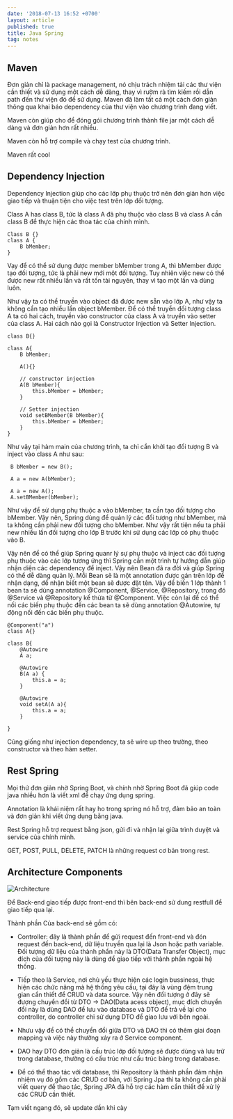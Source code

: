 ```yaml
---
date: '2018-07-13 16:52 +0700'
layout: article
published: true
title: Java Spring
tag: notes
---
```

## Maven
Đơn giản chỉ là package management, nó chịu trách nhiệm tải các thư viện cần thiết và sử dụng một cách dễ dàng, thay vì rườm rà tìm kiếm rồi dẫn path đến thư viện đó để sử dụng. Maven đã làm tất cả một cách đơn giản thông qua khai báo dependency của thư viện vào chương trình đang viết.

Maven còn giúp cho để đóng gói chương trình thành file jar một cách dễ dàng và đơn giản hơn rất nhiều.

Maven còn hỗ trợ compile và chạy test của chương trình.

Maven rất cool
## Dependency Injection
Dependency Injection giúp cho các lớp phụ thuộc trở nên đơn giản hơn việc giao tiếp và thuận tiện cho việc test trên lớp đối tượng.

Class A has class B, tức là class A đã phụ thuộc vào class B và class A cần class B để thực hiện các thoa tác của chính mình.

```
Class B {}
class A {
	B bMember;
}
```

Vạy để có thể sử dụng được member bMember trong A, thì bMember được tạo đối tượng, tức là phải new mới một đối tượng. Tuy nhiên việc new có thể được new rất nhiều lần và rất tốn tài nguyên, thay vì tạo một lần và dùng luôn.

Như vậy ta có thể truyền vào object đã được new sẵn vào lớp A, như vậy ta không cần tạo nhiều lần object bMember. Để có thể truyền đối tượng class A ta có hai cách, truyền vào constructor của class A và truyền vào setter của class A. Hai cách nào gọi là Constructor Injection và Setter Injection.

```
class B{}

class A{
	B bMember;
    
    A(){}
    
    // constructor injection
    A(B bMember){
    	this.bMember = bMember;
    }
    
    // Setter injection
    void setBMember(B bMember){
    	this.bMember = bMember;
    }
}

```

Như vậy tại hàm main của chương trình, ta chỉ cần khởi tạo đối tượng B và inject vào class A như sau:
```
 B bMember = new B();
 
 A a = new A(bMember);
 
 A a = new A();
 A.setBMember(bMember);

```

Như vậy để sử dụng phụ thuộc a vào bMember, ta cần tạo đối tượng cho bMember. Vậy nên, Spring dùng để quản lý các đối tượng như bMember, mà ta không cần phải new đối tượng cho bMember. Như vậy rất tiện nếu ta phải new nhiều lần đối tượng cho lớp B trước khi sử dụng các lớp có phụ thuộc vào B.

Vậy nên để có thể giúp Spring quanr lý sự phụ thuộc và inject các đối tượng phụ thuộc vào các lớp tương ứng thì Spring cần một trình tự hướng dẫn giúp nhận diện các dependency để inject. Vậy nên Bean đã ra đời và giúp Spring có thể dễ dàng quản lý. Mỗi Bean sẽ là một annotation được gán trên lớp để nhận dạng, để nhận biết một bean sẽ được đặt tên. Vậy để biến 1 lớp thành 1 bean ta sẽ dùng annotation @Component, @Service, @Repository, trong đó @Service và @Repository kế thừa từ @Component. Việc còn lại để có thể nối các biến phụ thuộc đến các bean ta sẽ dùng annotation @Autowire, tự động nối đến các biến phụ thuộc.

```
@Component("a")
class A{}

class B{
	@Autowire
	A a;
    
    @Autowire
    B(A a) {
    	this.a = a;
    }
    
    @Autowire
    void setA(A a){
    	this.a = a;
    }
    
}

```

Cũng giống như injection dependency, ta sẽ wire up theo trường, theo constructor và theo hàm setter.


## Rest Spring

Mọi thứ đơn giản nhờ Spring Boot, và chính nhờ Spring Boot đã giúp code java nhiều hơn là viết xml để chạy ứng dụng spring.

Annotation là khái niệm rất hay ho trong spring nó hỗ trợ, đảm bảo an toàn và đơn giản khi viết ứng dụng bằng java.

Rest Spring hỗ trợ request bằng json, gửi đi và nhận lại giữa trình duyệt và service của chính mình.

GET, POST, PULL, DELETE, PATCH là những request cơ bản trong rest.

## Architecture Components

![Architecture](https://user-images.githubusercontent.com/8192210/42720880-0033f0ec-875a-11e8-8cb1-3e45ab8ac006.png)

Để Back-end giao tiếp được front-end thì bên back-end sử dung restfull để giao tiếp qua lại. 

Thành phần Của back-end sẽ gồm có:
- Controller: đây là thành phần để gửi request đến front-end và đón request đến back-end, dữ liệu truyền qua lại là Json hoặc path variable. Đối tượng dữ liệu của thành phần này là DTO(Data Transfer Object), mục đích của đối tượng này là dùng để giao tiếp với thành phần ngoài hệ thống.

- Tiếp theo là Service, nơi chủ yếu thực hiện các login bussiness, thực hiện các chức năng mà hệ thống yêu cầu, tại đây là vùng đệm trung gian cần thiết để CRUD và data source. Vậy nên đối tượng ở đây sẽ đượng chuyển đổi từ DTO -> DAO(Data acess object), mục đích chuyển đổi này là dùng DAO để lưu vào database và DTO để trả về lại cho controller, do controller chỉ sử dụng DTO để giao lưu với bên ngoài.

- Nhưu vậy để có thể chuyển đổi giữa DTO và DAO thì có thêm giai đoạn mapping và việc này thường xảy ra ở Service component.

- DAO hay DTO đơn giản là cấu trúc lớp đối tượng sẽ được dùng và lưu trữ trong database, thường có cấu trúc như cấu trúc bảng trong database.

- Để có thể thao tác với database, thì Repository là thành phần đảm nhận nhiệm vụ đó gồm các CRUD cơ bản, với Spring Jpa thì ta không cần phải viết query để thao tác, Spring JPA đã hỗ trợ các hàm cần thiết để xử lý các CRUD cần thiết.

Tạm viết ngang đó, sẽ update dần khi cày
